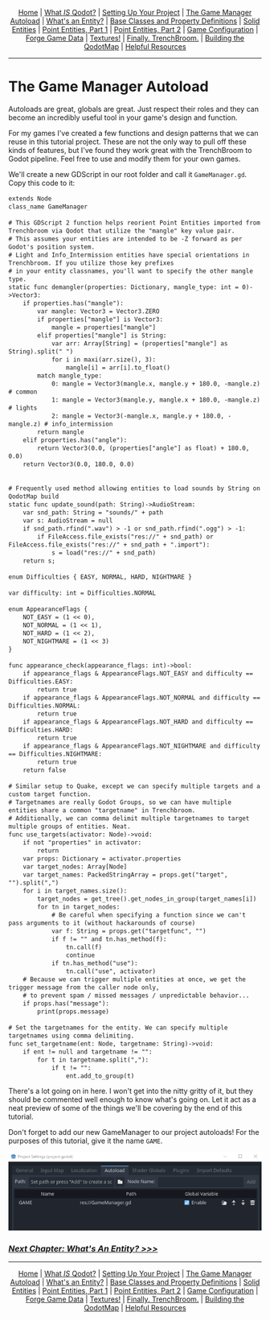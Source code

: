 <p align=center>
<a href="../readme.md">Home</a> |
<a href="qodot.md">What <i>IS</i> Qodot?</a> | 
<a href="setup.md">Setting Up Your Project</a> | 
<a href="gamemanager.md">The Game Manager Autoload</a> | 
<a href="entities.md">What's an Entity?</a> | 
<a href="baseclass.md">Base Classes and Property Definitions</a> | 
<a href="solidclass.md">Solid Entities</a> | 
<a href="pointclass.md">Point Entities, Part 1</a> | 
<a href="pointclass2.md">Point Entities, Part 2</a> | 
<a href="gameconfig.md">Game Configuration</a> | 
<a href="fgd.md">Forge Game Data</a> | 
<a href="textures.md">Textures!</a> | 
<a href="trenchbroom.md">Finally. TrenchBroom.</a> | 
<a href="qodotmap.md">Building the QodotMap</a> | 
<a href="resources.md">Helpful Resources</a>
</p>

---

# The Game Manager Autoload

Autoloads are great, globals are great. Just respect their roles and they can become an incredibly useful tool in your game's design and function.

For my games I've created a few functions and design patterns that we can reuse in this tutorial project. These are not the only way to pull off these kinds of features, but I've found they work great with the TrenchBroom to Godot pipeline. Feel free to use and modify them for your own games.

We'll create a new GDScript in our root folder and call it `GameManager.gd`. Copy this code to it:

```gdscript
extends Node
class_name GameManager

# This GDScript 2 function helps reorient Point Entities imported from Trenchbroom via Qodot that utilize the "mangle" key value pair.
# This assumes your entities are intended to be -Z forward as per Godot's position system.
# Light and Info_Intermission entities have special orientations in Trenchbroom. If you utilize those key prefixes
# in your entity classnames, you'll want to specify the other mangle type.
static func demangler(properties: Dictionary, mangle_type: int = 0)->Vector3:
	if properties.has("mangle"):
		var mangle: Vector3 = Vector3.ZERO
		if properties["mangle"] is Vector3:
			mangle = properties["mangle"]
		elif properties["mangle"] is String:
			var arr: Array[String] = (properties["mangle"] as String).split(" ")
			for i in maxi(arr.size(), 3):
				mangle[i] = arr[i].to_float()
		match mangle_type:
			0: mangle = Vector3(mangle.x, mangle.y + 180.0, -mangle.z) # common
			1: mangle = Vector3(mangle.y, mangle.x + 180.0, -mangle.z) # lights
			2: mangle = Vector3(-mangle.x, mangle.y + 180.0, -mangle.z) # info_intermission
		return mangle
	elif properties.has("angle"):
		return Vector3(0.0, (properties["angle"] as float) + 180.0, 0.0)
	return Vector3(0.0, 180.0, 0.0)


# Frequently used method allowing entities to load sounds by String on QodotMap build
static func update_sound(path: String)->AudioStream:
	var snd_path: String = "sounds/" + path
	var s: AudioStream = null
	if snd_path.rfind(".wav") > -1 or snd_path.rfind(".ogg") > -1:
		if FileAccess.file_exists("res://" + snd_path) or FileAccess.file_exists("res://" + snd_path + ".import"):
			s = load("res://" + snd_path)
	return s;

enum Difficulties { EASY, NORMAL, HARD, NIGHTMARE }

var difficulty: int = Difficulties.NORMAL

enum AppearanceFlags {
	NOT_EASY = (1 << 0),
	NOT_NORMAL = (1 << 1),
	NOT_HARD = (1 << 2),
	NOT_NIGHTMARE = (1 << 3)
}

func appearance_check(appearance_flags: int)->bool:
	if appearance_flags & AppearanceFlags.NOT_EASY and difficulty == Difficulties.EASY:
		return true
	if appearance_flags & AppearanceFlags.NOT_NORMAL and difficulty == Difficulties.NORMAL:
		return true
	if appearance_flags & AppearanceFlags.NOT_HARD and difficulty == Difficulties.HARD:
		return true
	if appearance_flags & AppearanceFlags.NOT_NIGHTMARE and difficulty == Difficulties.NIGHTMARE:
		return true
	return false

# Similar setup to Quake, except we can specify multiple targets and a custom target function.
# Targetnames are really Godot Groups, so we can have multiple entities share a common "targetname" in Trenchbroom.
# Additionally, we can comma delimit multiple targetnames to target multiple groups of entities. Neat.
func use_targets(activator: Node)->void:
	if not "properties" in activator:
		return
	var props: Dictionary = activator.properties
	var target_nodes: Array[Node]
	var target_names: PackedStringArray = props.get("target", "").split(",")
	for i in target_names.size():
		target_nodes = get_tree().get_nodes_in_group(target_names[i])
		for tn in target_nodes:
			# Be careful when specifying a function since we can't pass arguments to it (without hackarounds of course)
			var f: String = props.get("targetfunc", "")
			if f != "" and tn.has_method(f):
				tn.call(f)
				continue
			if tn.has_method("use"):
				tn.call("use", activator)
	# Because we can trigger multiple entities at once, we get the trigger message from the caller node only,
	# to prevent spam / missed messages / unpredictable behavior...
	if props.has("message"):
		print(props.message)

# Set the targetnames for the entity. We can specify multiple targetnames using comma delimiting.
func set_targetname(ent: Node, targetname: String)->void:
	if ent != null and targetname != "":
		for t in targetname.split(","):
			if t != "":
				ent.add_to_group(t)
```

There's a lot going on in here. I won't get into the nitty gritty of it, but they should be commented well enough to know what's going on. Let it act as a neat preview of some of the things we'll be covering by the end of this tutorial.

Don't forget to add our new GameManager to our project autoloads! For the purposes of this tutorial, give it the name `GAME`.

<p align=center><img src="../images/autoload0.png">

### [**_Next Chapter: What's An Entity? >>>_**](entities.md)

---

<p align=center>
<a href="../readme.md">Home</a> |
<a href="qodot.md">What <i>IS</i> Qodot?</a> | 
<a href="setup.md">Setting Up Your Project</a> | 
<a href="gamemanager.md">The Game Manager Autoload</a> | 
<a href="entities.md">What's an Entity?</a> | 
<a href="baseclass.md">Base Classes and Property Definitions</a> | 
<a href="solidclass.md">Solid Entities</a> | 
<a href="pointclass.md">Point Entities, Part 1</a> | 
<a href="pointclass2.md">Point Entities, Part 2</a> | 
<a href="gameconfig.md">Game Configuration</a> | 
<a href="fgd.md">Forge Game Data</a> | 
<a href="textures.md">Textures!</a> | 
<a href="trenchbroom.md">Finally. TrenchBroom.</a> | 
<a href="qodotmap.md">Building the QodotMap</a> | 
<a href="resources.md">Helpful Resources</a>
</p>